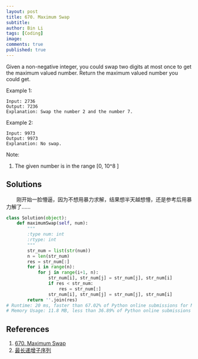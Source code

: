 ```yaml
---
layout: post
title: 670. Maximum Swap
subtitle: 
author: Bin Li
tags: [Coding]
image: 
comments: true
published: true
---
```

Given a non-negative integer, you could swap two digits at most once to get the maximum valued number. Return the maximum valued number you could get.

Example 1:
```
Input: 2736
Output: 7236
Explanation: Swap the number 2 and the number 7.
```
Example 2:
```
Input: 9973
Output: 9973
Explanation: No swap.
```
Note:
1. The given number is in the range [0, 10^8 ]

## Solutions
　　刚开始一脸懵逼，因为不想用暴力求解，结果想半天越想懵，还是参考后用暴力解了……

```python
class Solution(object):
    def maximumSwap(self, num):
        """
        :type num: int
        :rtype: int
        """
        str_num = list(str(num))
        n = len(str_num)
        res = str_num[:]
        for i in range(n):
            for j in range(i+1, n):
                str_num[i], str_num[j] = str_num[j], str_num[i]
                if res < str_num:
                    res = str_num[:]
                str_num[i], str_num[j] = str_num[j], str_num[i]
        return ''.join(res)
# Runtime: 20 ms, faster than 67.02% of Python online submissions for Maximum Swap.
# Memory Usage: 11.8 MB, less than 36.89% of Python online submissions for Maximum Swap.
```
## References
1. [670. Maximum Swap](https://leetcode.com/problems/maximum-swap/)
2. [最长递增子序列](https://www.cnblogs.com/grandyang/p/4938187.html)